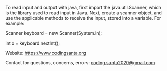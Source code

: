 To read input and output with java, first import the java.util.Scanner, which is the library used to read input in Java. Next, create a scanner object, and use the applicable methods to receive the input, stored into a variable. For example:
 
 Scanner keyboard = new Scanner(System.in);
 
 int x = keyboard.nextInt();

Website: https://www.codingsanta.org

Contact for questions, concerns, errors: coding.santa2020@gmail.com

